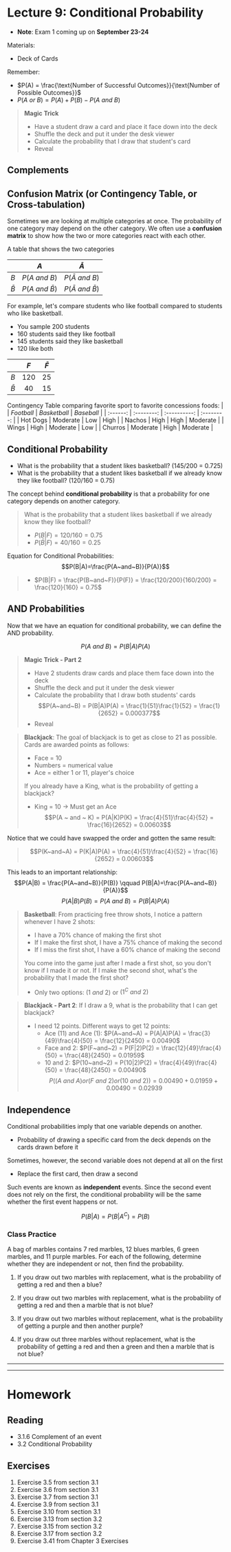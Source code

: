 # Lecture 9: Conditional Probability
* __Note__: Exam 1 coming up on __September 23-24__

Materials:
* Deck of Cards

Remember:
* $P(A) = \frac{\text{Number of Successful Outcomes}}{\text{Number of Possible Outcomes}}$
* $P(A~or~B) = P(A) + P(B) - P(A~and~B)$

> __Magic Trick__
> * Have a student draw a card and place it face down into the deck
> * Shuffle the deck and put it under the desk viewer
> * Calculate the probability that I draw that student's card
> * Reveal

## Complements


## Confusion Matrix (or Contingency Table, or Cross-tabulation)
Sometimes we are looking at multiple categories at once. The probability of one category may depend on the other category. We often use a __confusion matrix__ to show how the two or more categories react with each other.

A table that shows the two categories

|           | $A$                | $\bar{A}$                |
| :-------: | :----------------: | :----------------------: | 
| $B$       | $P(A~and~B)$       | $P(\bar{A}~and~B)$       |
| $\bar{B}$ | $P(A~and~\bar{B})$ | $P(\bar{A}~and~\bar{B})$ |

For example, let's compare students who like football compared to students who like basketball.
* You sample 200 students
* 160 students said they like football
* 145 students said they like basketball
* 120 like both

|           | $F$   | $\bar{F}$ |
| :-------: | :---: | :-------: | 
| $B$       | 120   | 25        |
| $\bar{B}$ | 40    | 15        |

Contingency Table comparing favorite sport to favorite concessions foods:
|          | $Football$ | $Basketball$ | $Baseball$ |
| :------: | :--------: | :----------: | :--------: |
| Hot Dogs | Moderate   | Low          | High       |
| Nachos   | High       | High         | Moderate   |
| Wings    | High       | Moderate     | Low        |
| Churros  | Moderate   | High         | Moderate   |


## Conditional Probability
* What is the probability that a student likes basketball? (145/200 = 0.725)
* What is the probability that a student likes basketball if we already know they like football? (120/160 = 0.75)

The concept behind __conditional probability__ is that a probability for one category depends on another category.
> What is the probability that a student likes basketball if we already know they like football?
> * $P(B|F) = 120/160 = 0.75$
> * $P(\bar{B}|F) = 40/160 = 0.25$

Equation for Conditional Probabilities:
$$P(B|A)=\frac{P(A~and~B)}{P(A)}$$
> * $P(B|F) = \frac{P(B~and~F)}{P(F)} = \frac{120/200}{160/200} = \frac{120}{160} = 0.75$

## AND Probabilities
Now that we have an equation for conditional probability, we can define the AND probability.

$$P(A~and~B) = P(B|A)P(A)$$

> __Magic Trick - Part 2__
> * Have 2 students draw cards and place them face down into the deck
> * Shuffle the deck and put it under the desk viewer
> * Calculate the probability that I draw both students' cards
> $$P(A~and~B) = P(B|A)P(A) = \frac{1}{51}\frac{1}{52} = \frac{1}{2652} = 0.000377$$
> * Reveal

> __Blackjack__: The goal of blackjack is to get as close to 21 as possible. Cards are awarded points as follows:
> * Face = 10
> * Numbers = numerical value
> * Ace = either 1 or 11, player's choice
> 
> If you already have a King, what is the probability of getting a blackjack?
>  * King = 10 -> Must get an Ace
> $$P(A ~ and ~ K) = P(A|K)P(K) = \frac{4}{51}\frac{4}{52} = \frac{16}{2652} = 0.00603$$

Notice that we could have swapped the order and gotten the same result:

> $$P(K~and~A) = P(K|A)P(A) = \frac{4}{51}\frac{4}{52} = \frac{16}{2652} = 0.00603$$

This leads to an important relationship:
$$P(A|B) = \frac{P(A~and~B)}{P(B)} \qquad P(B|A)=\frac{P(A~and~B)}{P(A)}$$
$$P(A|B)P(B) = P(A~and~B) = P(B|A)P(A)$$

> __Basketball__: From practicing free throw shots, I notice a pattern whenever I have 2 shots:
> * I have a 70% chance of making the first shot
> * If I make the first shot, I have a 75% chance of making the second
> * If I miss the first shot, I have a 60% chance of making the second
> 
> You come into the game just after I made a first shot, so you don't know if I made it or not. If I make the second shot, what's the probability that I made the first shot?
> 
> * Only two options: $(1~and~2)$ or $(1^C~and~2)$

> __Blackjack - Part 2__: If I draw a 9, what is the probability that I can get blackjack?
> * I need 12 points. Different ways to get 12 points:
>    * Ace (11) and Ace (1): $P(A~and~A) = P(A|A)P(A) = \frac{3}{49}\frac{4}{50} = \frac{12}{2450} = 0.00490$
>    * Face and 2: $P(F~and~2) = P(F|2)P(2) = \frac{12}{49}\frac{4}{50} = \frac{48}{2450} = 0.01959$
>    * 10 and 2: $P(10~and~2) = P(10|2)P(2) = \frac{4}{49}\frac{4}{50} = \frac{48}{2450} = 0.00490$
> $$P((A~and~A) or (F~and~2) or (10~and~2)) = 0.00490+0.01959+0.00490 = 0.02939$$

## Independence
Conditional probabilities imply that one variable depends on another.
* Probability of drawing a specific card from the deck depends on the cards drawn before it

Sometimes, however, the second variable does not depend at all on the first
* Replace the first card, then draw a second

Such events are known as __independent__ events. Since the second event does not rely on the first, the conditional probability will be the same whether the first event happens or not.

$$P(B|A) = P(B|A^C) = P(B)$$

### Class Practice
A bag of marbles contains 7 red marbles, 12 blues marbles, 6 green marbles, and 11 purple marbles. For each of the following, determine whether they are independent or not, then find the probability.
1. If you draw out two marbles with replacement, what is the probability of getting a red and then a blue?

2. If you draw out two marbles with replacement, what is the probability of getting a red and then a marble that is not blue?

3. If you draw out two marbles without replacement, what is the probability of getting a purple and then another purple?

4. If you draw out three marbles without replacement, what is the probability of getting a red and then a green and then a marble that is not blue?

-----
-----
# Homework
## Reading
* 3.1.6 Complement of an event
* 3.2 Conditional Probability

## Exercises
1. Exercise 3.5 from section 3.1
2. Exercise 3.6 from section 3.1
3. Exercise 3.7 from section 3.1
4. Exercise 3.9 from section 3.1
5. Exercise 3.10 from section 3.1
6. Exercise 3.13 from section 3.2
7. Exercise 3.15 from section 3.2
8. Exercise 3.17 from section 3.2
9. Exercise 3.41 from Chapter 3 Exercises